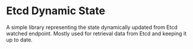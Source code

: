 # Etcd Dynamic State

A simple library representing the state dynamically updated from Etcd watched endpoint. Mostly used for retrieval data
from Etcd and keeping it up to date.


